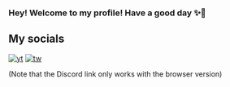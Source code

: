 ### Hey! Welcome to my profile! Have a good day ✨💖

## My socials
[![yt](https://user-images.githubusercontent.com/114159361/219943697-a2865e2d-8d30-4ae0-9615-d5ad379a9e9b.png)](https://www.youtube.com/channel/UCupnIKmIRVbjeBonBzb8b0w) 
[![tw](https://user-images.githubusercontent.com/114159361/219943790-47112336-19a4-44bc-9b3b-6c438bfc61b8.png)](https://twitter.com/realcrocc)

(Note that the Discord link only works with the browser version)

